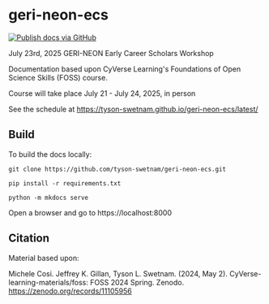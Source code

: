 # geri-neon-ecs

[![Publish docs via GitHub](https://github.com/tyson-swetnam/geri-neon-ecs/actions/workflows/ghpages.yml/badge.svg)](https://github.com/tyson-swetnam/geri-neon-ecs/actions/workflows/ghpages.yml)

July 23rd, 2025 GERI-NEON Early Career Scholars Workshop

Documentation based upon CyVerse Learning's Foundations of Open Science Skills (FOSS) course. 

Course will take place July 21 - July 24, 2025, in person

See the schedule at https://tyson-swetnam.github.io/geri-neon-ecs/latest/

## Build

To build the docs locally:

```
git clone https://github.com/tyson-swetnam/geri-neon-ecs.git

pip install -r requirements.txt

python -m mkdocs serve
```
Open a browser and go to https://localhost:8000

## Citation

Material based upon:

Michele Cosi. Jeffrey K. Gillan, Tyson L. Swetnam. (2024, May 2). CyVerse-learning-materials/foss: FOSS 2024 Spring. Zenodo. https://zenodo.org/records/11105956